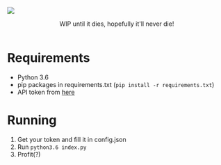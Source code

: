 ![](https://lold.s-ul.eu/MqKR7DKI)

<center>WIP until it dies, hopefully it'll never die!</center>

![<img src="https://discordapp.com/widget?id=237379086970781698&theme=dark">](https://discord.gg/DCagZUP)

# Requirements

- Python 3.6
- pip packages in requirements.txt (`pip install -r requirements.txt`)
- API token from [here](https://discordapp.com/developers/applications)

# Running

1. Get your token and fill it in config.json
2. Run `python3.6 index.py`
3. Profit(?)

